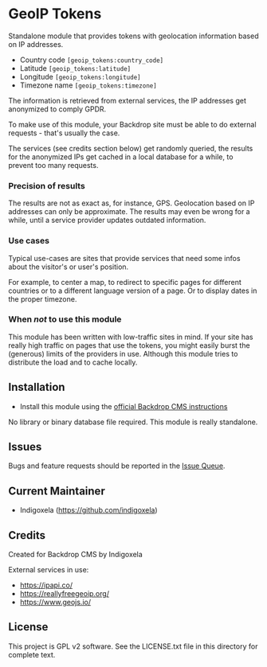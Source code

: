 # GeoIP Tokens

Standalone module that provides tokens with geolocation information based on
IP addresses.

- Country code `[geoip_tokens:country_code]`
- Latitude `[geoip_tokens:latitude]`
- Longitude `[geoip_tokens:longitude]`
- Timezone name `[geoip_tokens:timezone]`

The information is retrieved from external services, the IP addresses get 
anonymized to comply GPDR.

To make use of this module, your Backdrop site must be able to do external
requests - that's usually the case.

The services (see credits section below) get randomly queried, the results for
the anonymized IPs get cached in a local database for a while, to prevent too
many requests.

### Precision of results

The results are not as exact as, for instance, GPS. Geolocation based on IP
addresses can only be approximate. The results may even be wrong for a
while, until a service provider updates outdated information.

### Use cases

Typical use-cases are sites that provide services that need some infos about
the visitor's or user's position.

For example, to center a map, to redirect to specific pages for different 
countries or to a different language version of a page. Or to display dates in 
the proper timezone.

### When _not_ to use this module

This module has been written with low-traffic sites in mind. If your site
has really high traffic on pages that use the tokens, you might easily burst the
(generous) limits of the providers in use. Although this module tries to
distribute the load and to cache locally.


## Installation

- Install this module using the
  [official Backdrop CMS instructions](https://backdropcms.org/guide/modules)

No library or binary database file required. This module is really
standalone.


## Issues

Bugs and feature requests should be reported in the
 [Issue Queue](https://github.com/backdrop-contrib/geoip_tokens/issues).


## Current Maintainer

- Indigoxela (https://github.com/indigoxela)


## Credits

Created for Backdrop CMS by Indigoxela

External services in use:

- https://ipapi.co/
- https://reallyfreegeoip.org/
- https://www.geojs.io/


## License

This project is GPL v2 software. See the LICENSE.txt file in this directory for complete text.
